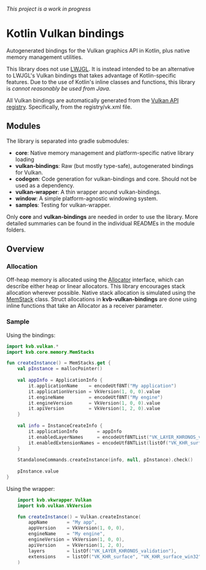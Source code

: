 *This project is a work in progress*

# Kotlin Vulkan bindings

Autogenerated bindings for the Vulkan graphics API in Kotlin, plus native memory management 
utilities.

This library does not use [LWJGL](https://github.com/LWJGL/lwjgl3). It is 
instead intended to be an alternative to LWJGL's Vulkan bindings that takes 
advantage of Kotlin-specific features. Due to the use of Kotlin's inline 
classes and functions, this library is *cannot reasonably be used from Java*.

All Vulkan bindings are automatically generated from the 
[Vulkan API registry](https://github.com/KhronosGroup/Vulkan-Headers/tree/master/registry). 
Specifically, from the registry/vk.xml file.

## Modules
The library is separated into gradle submodules:

- **core**: Native memory management and platform-specific native library loading
- **vulkan-bindings**: Raw (but mostly type-safe), autogenerated bindings for Vulkan.
- **codegen**: Code generation for vulkan-bindings and core. Should not be used as a dependency.
- **vulkan-wrapper**: A thin wrapper around vulkan-bindings.
- **window**: A simple platform-agnostic windowing system.
- **samples**: Testing for vulkan-wrapper.

Only **core** and **vulkan-bindings** are needed in order to use the library. More detailed summaries can be found in
the individual READMEs in the module folders.



## Overview

### Allocation
Off-heap memory is allocated using the [Allocator](kvb-core/src/main/kotlin/kvb/core/memory/Allocator.kt) interface, which
can describe either heap or linear allocators. This library encourages stack allocation wherever possible. Native stack 
allocation is simulated using the [MemStack](kvb-core/src/main/kotlin/kvb/core/memory/MemStack.kt) class. Struct 
allocations in **kvb-vulkan-bindings** are done using inline functions that take an Allocator as a receiver parameter.



### Sample

Using the bindings:

```kotlin
import kvb.vulkan.*
import kvb.core.memory.MemStacks

fun createInstance() = MemStacks.get {
    val pInstance = mallocPointer()
	
    val appInfo = ApplicationInfo {
        it.applicationName    = encodeUtf8NT("My application")
        it.applicationVersion = VkVersion(1, 0, 0).value
        it.engineName         = encodeUtf8NT("My engine")
        it.engineVersion      = VkVersion(1, 0, 0).value
        it.apiVersion         = VkVersion(1, 2, 0).value
    }
	
    val info = InstanceCreateInfo {
        it.applicationInfo       = appInfo
        it.enabledLayerNames     = encodeUtf8NTList("VK_LAYER_KHRONOS_validation")
        it.enabledExtensionNames = encodeUtf8NTList(listOf("VK_KHR_surface", "VK_KHR_surface_win32"))
    }
	
    StandaloneCommands.createInstance(info, null, pInstance).check()
	
    pInstance.value
}
```

Using the wrapper:

```kotlin
    import kvb.vkwrapper.Vulkan
    import kvb.vulkan.VkVersion

    fun createInstance() = Vulkan.createInstance(
        appName       = "My app",
        appVersion    = VkVersion(1, 0, 0),
        engineName    = "My engine",
        engineVersion = VkVersion(1, 0, 0),
        apiVersion    = VkVersion(1, 2, 0),
        layers        = listOf("VK_LAYER_KHRONOS_validation"),
        extensions    = listOf("VK_KHR_surface", "VK_KHR_surface_win32")
    )
```